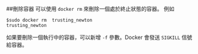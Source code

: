 ##刪除容器
可以使用 `docker rm` 來刪除一個處於終止狀態的容器。
例如
```
$sudo docker rm  trusting_newton
trusting_newton
```
如果要刪除一個執行中的容器，可以新增 `-f` 參數。Docker 會發送 `SIGKILL` 信號給容器。

